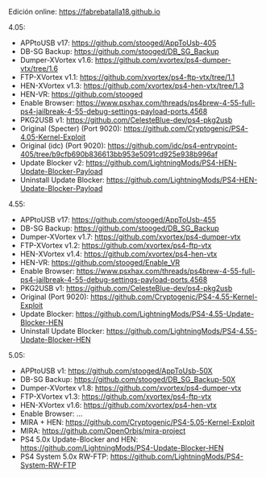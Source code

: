 Edición online: https://fabrebatalla18.github.io

4.05:
- APPtoUSB v17: https://github.com/stooged/AppToUsb-405
- DB-SG Backup: https://github.com/stooged/DB_SG_Backup
- Dumper-XVortex v1.6: https://github.com/xvortex/ps4-dumper-vtx/tree/1.6
- FTP-XVortex v1.1: https://github.com/xvortex/ps4-ftp-vtx/tree/1.1
- HEN-XVortex v1.3: https://github.com/xvortex/ps4-hen-vtx/tree/1.3
- HEN-VR: https://github.com/stooged
- Enable Browser: https://www.psxhax.com/threads/ps4brew-4-55-full-ps4-jailbreak-4-55-debug-settings-payload-ports.4568
- PKG2USB v1: https://github.com/CelesteBlue-dev/ps4-pkg2usb
- Original (Specter) (Port 9020): https://github.com/Cryptogenic/PS4-4.05-Kernel-Exploit
- Original (idc) (Port 9020): https://github.com/idc/ps4-entrypoint-405/tree/b9cfb690b836613bb953e5091cd925e938b996af
- Update Blocker v2: https://github.com/LightningMods/PS4-HEN-Update-Blocker-Payload
- Uninstall Update Blocker: https://github.com/LightningMods/PS4-HEN-Update-Blocker-Payload

4.55:
- APPtoUSB v17: https://github.com/stooged/AppToUsb-455
- DB-SG Backup: https://github.com/stooged/DB_SG_Backup
- Dumper-XVortex v1.7: https://github.com/xvortex/ps4-dumper-vtx
- FTP-XVortex v1.2: https://github.com/xvortex/ps4-ftp-vtx
- HEN-XVortex v1.4: https://github.com/xvortex/ps4-hen-vtx
- HEN-VR: https://github.com/stooged/Enable_VR
- Enable Browser: https://www.psxhax.com/threads/ps4brew-4-55-full-ps4-jailbreak-4-55-debug-settings-payload-ports.4568
- PKG2USB v1: https://github.com/CelesteBlue-dev/ps4-pkg2usb
- Original (Port 9020): https://github.com/Cryptogenic/PS4-4.55-Kernel-Exploit
- Update Blocker: https://github.com/LightningMods/PS4-4.55-Update-Blocker-HEN
- Uninstall Update Blocker: https://github.com/LightningMods/PS4-4.55-Update-Blocker-HEN

5.05:
- APPtoUSB v1: https://github.com/stooged/AppToUsb-50X
- DB-SG Backup: https://github.com/stooged/DB_SG_Backup-50X
- Dumper-XVortex v1.8: https://github.com/xvortex/ps4-dumper-vtx
- FTP-XVortex v1.3: https://github.com/xvortex/ps4-ftp-vtx
- HEN-XVortex v1.6: https://github.com/xvortex/ps4-hen-vtx
- Enable Browser: ...
- MIRA + HEN: https://github.com/Cryptogenic/PS4-5.05-Kernel-Exploit
- MIRA: https://github.com/OpenOrbis/mira-project
- PS4 5.0x Update-Blocker and HEN: https://github.com/LightningMods/PS4-Update-Blocker-HEN
- PS4 System 5.0x RW-FTP: https://github.com/LightningMods/PS4-System-RW-FTP